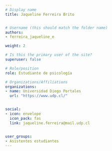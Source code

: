 ```yaml
---
# Display name
title: Jaqueline Ferreira Brito


# Username (this should match the folder name)
authors:
- ferreira_jaqueline_e

weight: 2 

# Is this the primary user of the site?
superuser: false

# Role/position
role: Estudiante de psicología

# Organizations/Affiliations
organizations:
- name: Universidad Diego Portales
  url: "https://www.udp.cl/"


social:
- icon: envelope
  icon_pack: fas
  link: jaqueline.ferreira@mail.udp.cl


user_groups:
- Asistentes estudiantes 
---
```



